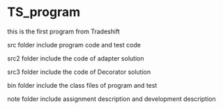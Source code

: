 
# TS_program
this is the first program from Tradeshift


src folder include program code and test code

src2 folder include the code of adapter solution

src3 folder include the code of Decorator solution

bin folder include the class files of program and test

note folder include assignment description and development description
